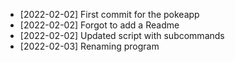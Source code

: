 * [2022-02-02] First commit for the pokeapp
* [2022-02-02] Forgot to add a Readme
* [2022-02-02] Updated script with subcommands
* [2022-02-03] Renaming program
